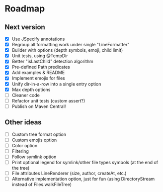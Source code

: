 # Roadmap

## Next version
- [x] Use JSpecify annotations
- [x] Regroup all formatting work under single "LineFormatter"
- [x] Builder with options (depth symbols, emoji, child limit)
- [x] Unit tests, using @TempDir
- [x] Better "isLastChild" detection algorithm
- [x] Pre-defined Path predicates
- [x] Add examples & README
- [x] Implement emojis for files
- [x] Unify dir-in-a-row into a single entry option
- [x] Max depth options
- [ ] Cleaner code
- [ ] Refactor unit tests (custom assert?)
- [ ] Publish on Maven Central!

## Other ideas
- [ ] Custom tree format option
- [ ] Custom emojis option
- [ ] Color option
- [ ] Filtering
- [ ] Follow symlink option
- [ ] Print optional legend for symlink/other file types symbols (at the end of the tree)
- [ ] File attributes LineRenderer (size, author, createAt, etc.)
- [ ] Alternative implementation option, just for fun (using DirectoryStream instead of Files.walkFileTree)
